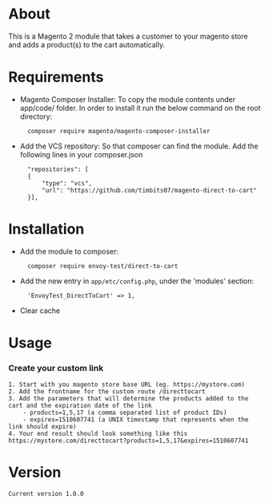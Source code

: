 # About
This is a Magento 2 module that takes a customer to your magento store and adds a product(s) to the cart automatically.

# Requirements

- Magento Composer Installer: To copy the module contents under app/code/ folder.
In order to install it run the below command on the root directory:

        composer require magento/magento-composer-installer

- Add the VCS repository: So that composer can find the module. Add the following lines in your composer.json

        "repositories": [
        {
            "type": "vcs",
            "url": "https://github.com/timbits07/magento-direct-to-cart"
        }],


# Installation

- Add the module to composer:

        composer require envoy-test/direct-to-cart

- Add the new entry in `app/etc/config.php`, under the 'modules' section:

        'EnvoyTest_DirectToCart' => 1,

- Clear cache

# Usage

### Create your custom link
	1. Start with you magento store base URL (eg. https://mystore.com)
	2. Add the frontname for the custom route /directtocart
	3. Add the parameters that will determine the products added to the cart and the expiration date of the link
		- products=1,5,17 (a comma separated list of product IDs)
		- expires=1510607741 (a UNIX timestamp that represents when the link should expire)
	4. Your end result should look something like this https://mystore.com/directtocart?products=1,5,17&expires=1510607741


# Version

	Current version 1.0.0